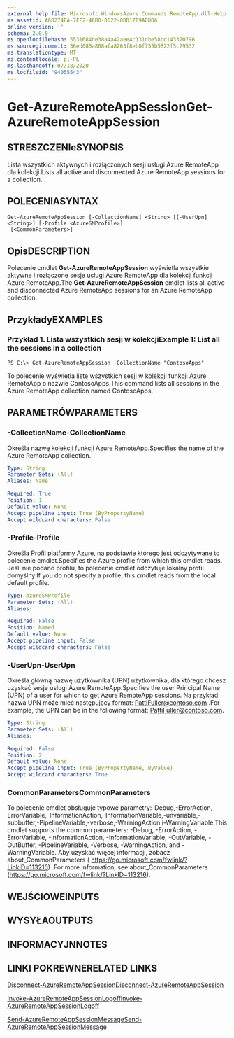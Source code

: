 ```yaml
---
external help file: Microsoft.WindowsAzure.Commands.RemoteApp.dll-Help.xml
ms.assetid: A6B274EA-7FF2-46B0-8622-0DD17E9ADDD6
online version: ''
schema: 2.0.0
ms.openlocfilehash: 5531684de38a4a42aee4c131dbe58cd143370796
ms.sourcegitcommit: 56ed085a868afa8263f8eb0f755b5822f5c29532
ms.translationtype: MT
ms.contentlocale: pl-PL
ms.lasthandoff: 07/18/2020
ms.locfileid: "94055543"
---
```

# <span data-ttu-id="75b16-101">Get-AzureRemoteAppSession</span><span class="sxs-lookup"><span data-stu-id="75b16-101">Get-AzureRemoteAppSession</span></span>

## <span data-ttu-id="75b16-102">STRESZCZENIe</span><span class="sxs-lookup"><span data-stu-id="75b16-102">SYNOPSIS</span></span>
<span data-ttu-id="75b16-103">Lista wszystkich aktywnych i rozłączonych sesji usługi Azure RemoteApp dla kolekcji.</span><span class="sxs-lookup"><span data-stu-id="75b16-103">Lists all active and disconnected Azure RemoteApp sessions for a collection.</span></span>

## <span data-ttu-id="75b16-104">POLECENIA</span><span class="sxs-lookup"><span data-stu-id="75b16-104">SYNTAX</span></span>

```
Get-AzureRemoteAppSession [-CollectionName] <String> [[-UserUpn] <String>] [-Profile <AzureSMProfile>]
 [<CommonParameters>]
```

## <span data-ttu-id="75b16-105">Opis</span><span class="sxs-lookup"><span data-stu-id="75b16-105">DESCRIPTION</span></span>
<span data-ttu-id="75b16-106">Polecenie cmdlet **Get-AzureRemoteAppSession** wyświetla wszystkie aktywne i rozłączone sesje usługi Azure RemoteApp dla kolekcji funkcji Azure RemoteApp.</span><span class="sxs-lookup"><span data-stu-id="75b16-106">The **Get-AzureRemoteAppSession** cmdlet lists all active and disconnected Azure RemoteApp sessions for an Azure RemoteApp collection.</span></span>

## <span data-ttu-id="75b16-107">Przykłady</span><span class="sxs-lookup"><span data-stu-id="75b16-107">EXAMPLES</span></span>

### <span data-ttu-id="75b16-108">Przykład 1. Lista wszystkich sesji w kolekcji</span><span class="sxs-lookup"><span data-stu-id="75b16-108">Example 1: List all the sessions in a collection</span></span>
```
PS C:\> Get-AzureRemoteAppSession -CollectionName "ContosoApps"
```

<span data-ttu-id="75b16-109">To polecenie wyświetla listę wszystkich sesji w kolekcji funkcji Azure RemoteApp o nazwie ContosoApps.</span><span class="sxs-lookup"><span data-stu-id="75b16-109">This command lists all sessions in the Azure RemoteApp collection named ContosoApps.</span></span>

## <span data-ttu-id="75b16-110">PARAMETRÓW</span><span class="sxs-lookup"><span data-stu-id="75b16-110">PARAMETERS</span></span>

### <span data-ttu-id="75b16-111">-CollectionName</span><span class="sxs-lookup"><span data-stu-id="75b16-111">-CollectionName</span></span>
<span data-ttu-id="75b16-112">Określa nazwę kolekcji funkcji Azure RemoteApp.</span><span class="sxs-lookup"><span data-stu-id="75b16-112">Specifies the name of the Azure RemoteApp collection.</span></span>

```yaml
Type: String
Parameter Sets: (All)
Aliases: Name

Required: True
Position: 1
Default value: None
Accept pipeline input: True (ByPropertyName)
Accept wildcard characters: False
```

### <span data-ttu-id="75b16-113">-Profile</span><span class="sxs-lookup"><span data-stu-id="75b16-113">-Profile</span></span>
<span data-ttu-id="75b16-114">Określa Profil platformy Azure, na podstawie którego jest odczytywane to polecenie cmdlet.</span><span class="sxs-lookup"><span data-stu-id="75b16-114">Specifies the Azure profile from which this cmdlet reads.</span></span>
<span data-ttu-id="75b16-115">Jeśli nie podano profilu, to polecenie cmdlet odczytuje lokalny profil domyślny.</span><span class="sxs-lookup"><span data-stu-id="75b16-115">If you do not specify a profile, this cmdlet reads from the local default profile.</span></span>

```yaml
Type: AzureSMProfile
Parameter Sets: (All)
Aliases: 

Required: False
Position: Named
Default value: None
Accept pipeline input: False
Accept wildcard characters: False
```

### <span data-ttu-id="75b16-116">-UserUpn</span><span class="sxs-lookup"><span data-stu-id="75b16-116">-UserUpn</span></span>
<span data-ttu-id="75b16-117">Określa główną nazwę użytkownika (UPN) użytkownika, dla którego chcesz uzyskać sesje usługi Azure RemoteApp.</span><span class="sxs-lookup"><span data-stu-id="75b16-117">Specifies the user Principal Name (UPN) of a user for which to get Azure RemoteApp sessions.</span></span>
<span data-ttu-id="75b16-118">Na przykład nazwa UPN może mieć następujący format: PattiFuller@contoso.com .</span><span class="sxs-lookup"><span data-stu-id="75b16-118">For example, the UPN can be in the following format: PattiFuller@contoso.com.</span></span>

```yaml
Type: String
Parameter Sets: (All)
Aliases: 

Required: False
Position: 2
Default value: None
Accept pipeline input: True (ByPropertyName, ByValue)
Accept wildcard characters: True
```

### <span data-ttu-id="75b16-119">CommonParameters</span><span class="sxs-lookup"><span data-stu-id="75b16-119">CommonParameters</span></span>
<span data-ttu-id="75b16-120">To polecenie cmdlet obsługuje typowe parametry:-Debug,-ErrorAction,-ErrorVariable,-InformationAction,-InformationVariable,-unvariable,-subbuffer,-PipelineVariable,-verbose,-WarningAction i-WarningVariable.</span><span class="sxs-lookup"><span data-stu-id="75b16-120">This cmdlet supports the common parameters: -Debug, -ErrorAction, -ErrorVariable, -InformationAction, -InformationVariable, -OutVariable, -OutBuffer, -PipelineVariable, -Verbose, -WarningAction, and -WarningVariable.</span></span> <span data-ttu-id="75b16-121">Aby uzyskać więcej informacji, zobacz about_CommonParameters ( https://go.microsoft.com/fwlink/?LinkID=113216) .</span><span class="sxs-lookup"><span data-stu-id="75b16-121">For more information, see about_CommonParameters (https://go.microsoft.com/fwlink/?LinkID=113216).</span></span>

## <span data-ttu-id="75b16-122">WEJŚCIOWE</span><span class="sxs-lookup"><span data-stu-id="75b16-122">INPUTS</span></span>

## <span data-ttu-id="75b16-123">WYSYŁA</span><span class="sxs-lookup"><span data-stu-id="75b16-123">OUTPUTS</span></span>

## <span data-ttu-id="75b16-124">INFORMACYJN</span><span class="sxs-lookup"><span data-stu-id="75b16-124">NOTES</span></span>

## <span data-ttu-id="75b16-125">LINKI POKREWNE</span><span class="sxs-lookup"><span data-stu-id="75b16-125">RELATED LINKS</span></span>

[<span data-ttu-id="75b16-126">Disconnect-AzureRemoteAppSession</span><span class="sxs-lookup"><span data-stu-id="75b16-126">Disconnect-AzureRemoteAppSession</span></span>](./Disconnect-AzureRemoteAppSession.md)

[<span data-ttu-id="75b16-127">Invoke-AzureRemoteAppSessionLogoff</span><span class="sxs-lookup"><span data-stu-id="75b16-127">Invoke-AzureRemoteAppSessionLogoff</span></span>](./Invoke-AzureRemoteAppSessionLogoff.md)

[<span data-ttu-id="75b16-128">Send-AzureRemoteAppSessionMessage</span><span class="sxs-lookup"><span data-stu-id="75b16-128">Send-AzureRemoteAppSessionMessage</span></span>](./Send-AzureRemoteAppSessionMessage.md)


